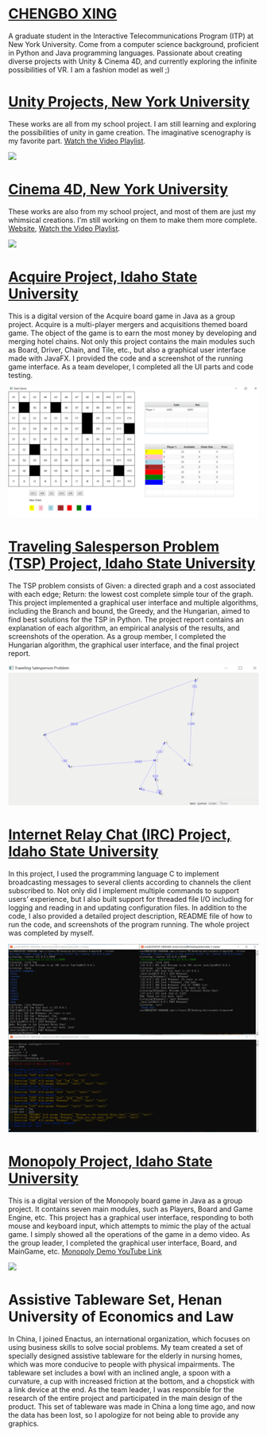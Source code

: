# [CHENGBO XING](https://chengbo.cargo.site/)

A graduate student in the Interactive Telecommunications Program (ITP) at New York University. Come from a computer science background, proficient in Python and Java programming languages. Passionate about creating diverse projects with Unity & Cinema 4D, and currently exploring the infinite possibilities of VR. I am a fashion model as well ;)

# [Unity Projects, New York University](https://github.com/CHENGBO97/Creative-Portfolio/tree/main/Unity%20Games)

These works are all from my school project. I am still learning and exploring the possibilities of unity in game creation. The imaginative scenography is my favorite part. [Watch the Video Playlist](https://youtube.com/playlist?list=PLqMMhriyYMRvqBNotfsnvjUl75_hmZJnD).

<a href="https://youtube.com/playlist?list=PLqMMhriyYMRvqBNotfsnvjUl75_hmZJnD"><img src="https://github.com/CHENGBO97/Creative-Portfolio/blob/main/Unity%20Games/images/Dream%20Delivery.GIF"></a>

# [Cinema 4D, New York University](https://github.com/CHENGBO97/Creative-Portfolio/tree/main/Cinema%204D)

These works are also from my school project, and most of them are just my whimsical creations. I'm still working on them to make them more complete. [Website](https://chengbo-xing.webflow.io/), [Watch the Video Playlist](https://youtube.com/playlist?list=PLqMMhriyYMRujak8lRcK3GNDh3nCfyOg7).

<a href="https://youtube.com/playlist?list=PLqMMhriyYMRujak8lRcK3GNDh3nCfyOg7"><img src="https://github.com/CHENGBO97/Creative-Portfolio/blob/main/Cinema%204D/images/Bone%20%26%20Flesh.GIF"></a>

# [Acquire Project, Idaho State University](https://github.com/ChengboXXing/Creative-Portfolio/tree/main/Acquire%20Project)

This is a digital version of the Acquire board game in Java as a group project. Acquire is a multi-player mergers and acquisitions themed board game. The object of the game is to earn the most money by developing and merging hotel chains. Not only this project contains the main modules such as Board, Driver, Chain, and Tile, etc., but also a graphical user interface made with JavaFX. I provided the code and a screenshot of the running game interface. As a team developer, I completed all the UI parts and code testing.

<a href="https://github.com/CHENGBO97/Creative-Portfolio/tree/main/Acquire%20Project/Acquire%20Program%20Running"><img src="https://github.com/CHENGBO97/Creative-Portfolio/blob/main/Acquire%20Project/Acquire%20Program%20Running/Start%20Game.png"></a>

# [Traveling Salesperson Problem (TSP) Project, Idaho State University](https://github.com/ChengboXXing/Creative-Portfolio/tree/main/Traveling%20Salesperson%20Problem%20(TSP))

The TSP problem consists of Given: a directed graph and a cost associated with each edge; Return: the lowest cost complete simple tour of the graph. This project implemented a graphical user interface and multiple algorithms, including the Branch and bound, the Greedy, and the Hungarian, aimed to find best solutions for the TSP in Python. The project report contains an explanation of each algorithm, an empirical analysis of the results, and screenshots of the operation. As a group member, I completed the Hungarian algorithm, the graphical user interface, and the final project report.

<a href="https://github.com/CHENGBO97/Creative-Portfolio/tree/main/Traveling%20Salesperson%20Problem%20(TSP)/TSP%20Program%20Running"><img src="https://github.com/CHENGBO97/Creative-Portfolio/blob/main/Traveling%20Salesperson%20Problem%20(TSP)/TSP%20Program%20Running/TSP.GIF"></a>

# [Internet Relay Chat (IRC) Project, Idaho State University](https://github.com/ChengboXXing/Creative-Portfolio/tree/main/Internet%20Relay%20Chat%20(IRC))

In this project, I used the programming language C to implement broadcasting messages to several clients according to channels the client subscribed to. Not only did I implement multiple commands to support users’ experience, but I also built support for threaded file I/O including for logging and reading in and updating configuration files. In addition to the code, I also provided a detailed project description, README file of how to run the code, and screenshots of the program running. The whole project was completed by myself.

<a href="https://github.com/CHENGBO97/Creative-Portfolio/tree/main/Internet%20Relay%20Chat%20(IRC)/IRC%20Program%20Running"><img src="https://github.com/CHENGBO97/Creative-Portfolio/blob/main/Internet%20Relay%20Chat%20(IRC)/IRC%20Program%20Running/IRC%20Program%20Running.PNG"></a>

# [Monopoly Project, Idaho State University](https://github.com/ChengboXXing/Creative-Portfolio/tree/main/Monopoly%20Project)

This is a digital version of the Monopoly board game in Java as a group project. It contains seven main modules, such as Players, Board and Game Engine, etc. This project has a graphical user interface, responding to both mouse and keyboard input, which attempts to mimic the play of the actual game. I simply showed all the operations of the game in a demo video. As the group leader, I completed the graphical user interface, Board, and MainGame, etc. [Monopoly Demo YouTube Link](https://youtu.be/66xGHN_pJ4o)

<a href="https://youtu.be/66xGHN_pJ4o"><img src="https://github.com/CHENGBO97/Creative-Portfolio/blob/main/Monopoly%20Project/Monopoly%20Running/Monopoly.png"></a>

# Assistive Tableware Set, Henan University of Economics and Law

In China, I joined Enactus, an international organization, which focuses on using business skills to solve social problems. My team created a set of specially designed assistive tableware for the elderly in nursing homes, which was more conducive to people with physical impairments. The tableware set includes a bowl with an inclined angle, a spoon with a curvature, a cup with increased friction at the bottom, and a chopstick with a link device at the end. As the team leader, I was responsible for the research of the entire project and participated in the main design of the product. This set of tableware was made in China a long time ago, and now the data has been lost, so I apologize for not being able to provide any graphics.
